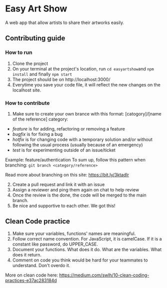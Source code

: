 # Easy Art Show
A web app that allow artists to share their artworks easily.

## Contributing guide
### How to run
1. Clone the project
2. On your terminal at the project's location, run 
`cd easyartshow`and `npm install` and finally
`npm start`
3. The project should be on http://localhost:3000/
4. Everytime you save your code file, it will reflect the new changes on the localhost site. 

### How to contribute 
1. Make sure to create your own brance with this format: [catogory]/[name of the reference]
category: 
- *feature* is for adding, refactoring or removing a feature
- *bugfix* is for fixing a bug
- *hotfix* is for changing code with a temporary solution and/or without following the usual process (usually because of an emergency)
- *test* is for experimenting outside of an issue/ticket

Example: feature/authentication
To sum up, follow this pattern when branching:
`git branch <category/reference>`

Read more about branching on this site: https://bit.ly/3ktadIr

2. Create a pull request and link it with an issue
3. Assign a reviewer and ping them again on chat to help review
4. Once the review is the done, the code will be merged to the main branch. 
5. Be nice and supportive to each other. We got this!

## Clean Code practice
1. Make sure your variables, functions' names are meaningful. 
2. Follow correct name convention. For JavaScript, it is camelCase. If it is a constant like password, do UPPER_CASE. 
3. Document your functions. What does it do. What are the variables. What does it return. 
4. Comment on code you think would be hard for your teammates to understand. Don't overdo it. 

More on clean code here: https://medium.com/swlh/10-clean-coding-practices-e37ac283184d

